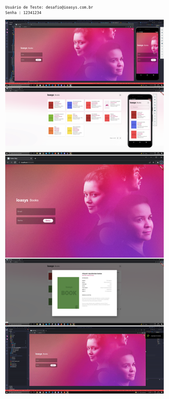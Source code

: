  ```bash
Usuário de Teste: desafio@ioasys.com.br
Senha : 12341234
```

 <img src="assets/screenshots/03.png"/>  <img src="assets/screenshots/04.png"/><img src="assets/screenshots/01.png"/> <img src="assets/screenshots/details_dialog.png"/> <img src="assets/screenshots/login.gif"/> 
